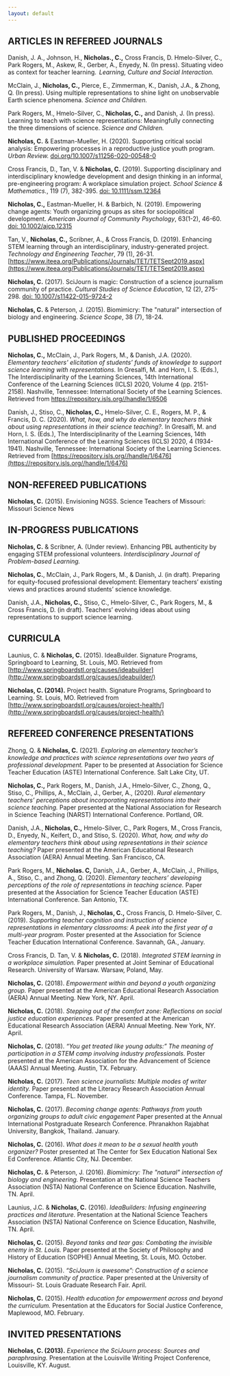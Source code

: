 ```yaml
---
layout: default
---
```


## ARTICLES IN REFEREED JOURNALS
Danish, J. A., Johnson, H., **Nicholas., C.,** Cross Francis, D. Hmelo-Silver, C., Park Rogers, M., Askew, R., Gerber, A., Enyedy, N. (In press). Situating video as context for teacher learning.  *Learning, Culture and Social Interaction.*

McClain, J., **Nicholas, C.,** Pierce, E., Zimmerman, K., Danish, J.A., & Zhong, Q. (In press). Using multiple representations to shine light on unobservable Earth science phenomena. *Science and Children.*

Park Rogers, M., Hmelo-Silver, C., **Nicholas, C.,** and Danish, J. (In press). Learning to teach with science representations: Meaningfully connecting the three dimensions of science. *Science and Children.*

**Nicholas, C.** & Eastman-Mueller, H. (2020). Supporting critical social analysis: Empowering 
	processes in a reproductive justice youth program. *Urban Review.* [doi.org/10.1007/s11256-020-00548-0](https://doi.org/10.1007/s11256-020-00548-0)

Cross Francis, D., Tan, V. & **Nicholas, C.** (2019). Supporting disciplinary and interdisciplinary knowledge development and design thinking in an informal, pre-engineering program: A workplace simulation project. *School Science & Mathematics.*, 119 (7), 382-395. [doi: 10.1111/ssm.12364](https://doi.org/10.1111/ssm.12364)

**Nicholas, C.,** Eastman-Mueller, H. & Barbich, N. (2019). Empowering change agents: Youth organizing groups as sites for sociopolitical development. *American Journal of Community Psychology*, 63(1-2), 46-60. [doi: 10.1002/ajcp.12315](https://doi.org/10.1002/ajcp.12315) 

Tan, V., **Nicholas, C.,**  Scribner, A., & Cross Francis, D. (2019). Enhancing STEM learning through an interdisciplinary, industry-generated project. *Technology and Engineering Teacher*, 79 (1), 26-31. [https://www.iteea.org/Publications/Journals/TET/TETSept2019.aspx](https://www.iteea.org/Publications/Journals/TET/TETSept2019.aspx)

**Nicholas, C.** (2017). SciJourn is magic: Construction of a science journalism community 
of practice. *Cultural Studies of Science Education*, 12 (2), 275-298. [doi: 10.1007/s11422-015-9724-2](https://www.springerprofessional.de/en/scijourn-is-magic-construction-of-a-science-journalism-community/7078818?searchResult=1.Celeste%20Nicholas&searchBackButton=true)

**Nicholas, C.** & Peterson, J. (2015). Biomimicry: The "natural" intersection of biology and 
	engineering. *Science Scope*, 38 (7), 18-24. 

## PUBLISHED PROCEEDINGS

**Nicholas, C.,** McClain, J., Park Rogers, M., & Danish, J.A. (2020). *Elementary teachers' elicitation of students’ funds of knowledge to support science learning with representations.*  In Gresalfi, M. and Horn, I. S. (Eds.), The Interdisciplinarity of the Learning Sciences, 14th International Conference of the Learning Sciences (ICLS) 2020, Volume 4 (pp. 2151-2158). Nashville, Tennessee: International Society of the Learning Sciences. Retrieved from https://repository.isls.org//handle/1/6506

Danish, J., Stiso, C., **Nicholas, C.,** Hmelo-Silver, C. E., Rogers, M. P., & Francis, D. C. (2020). *What, how, and why do elementary teachers think about using representations in their science teaching?.* In Gresalfi, M. and Horn, I. S. (Eds.), The Interdisciplinarity of the Learning Sciences, 14th International Conference of the Learning Sciences (ICLS) 2020, 4 (1934-1941). Nashville, Tennessee: International Society of the Learning Sciences. Retrieved from [https://repository.isls.org//handle/1/6476](https://repository.isls.org//handle/1/6476)

## NON-REFEREED PUBLICATIONS 

**Nicholas, C.** (2015). Envisioning NGSS.  Science Teachers of Missouri: Missouri Science News

## IN-PROGRESS PUBLICATIONS 

**Nicholas, C.** & Scribner, A. (Under review). Enhancing PBL authenticity by engaging STEM professional volunteers. *Interdisciplinary Journal of Problem-based Learning.* 

**Nicholas, C.**, McClain, J., Park Rogers, M., & Danish, J. (in draft). Preparing for equity-focused professional development: Elementary teachers’ existing views and practices around students’ science knowledge. 

Danish, J.A., **Nicholas, C.,** Stiso, C., Hmelo-Silver, C., Park Rogers, M., & Cross Francis, D. (in draft). Teachers’ evolving ideas about using representations to support science learning. 

## CURRICULA

Launius, C. & **Nicholas, C.** (2015). IdeaBuilder. Signature Programs, Springboard to Learning, St. 
Louis, MO. Retrieved from [http://www.springboardstl.org/causes/ideabuilder](http://www.springboardstl.org/causes/ideabuilder/)

**Nicholas, C. (2014).** Project health. Signature Programs, Springboard to Learning.  St. Louis, MO. Retrieved from [http://www.springboardstl.org/causes/project-health/](http://www.springboardstl.org/causes/project-health/)

## REFEREED CONFERENCE PRESENTATIONS 

Zhong, Q. & **Nicholas, C.** (2021). *Exploring an elementary teacher’s knowledge and practices with science representations over two years of professional development.* Paper to be presented at Association for Science Teacher Education (ASTE) International Conference. Salt Lake City, UT.  

**Nicholas, C.,** Park Rogers, M.,  Danish, J.A., Hmelo-Silver, C., Zhong, Q., Stiso, C., Phillips, A., McClain, J., Gerber, A., (2020). *Rural elementary teachers’ perceptions about incorporating representations into their science teaching.* Paper presented at the National Association for Research in Science Teaching (NARST) International Conference. Portland, OR.

Danish, J.A., **Nicholas, C.,** Hmelo-Silver, C., Park Rogers, M., Cross Francis, D., Enyedy, N., Keifert, D., and Stiso, S. (2020). *What, how, and why do elementary teachers think about using representations in their science teaching?* Paper presented at the American Educational Research Association (AERA) Annual Meeting. San Francisco, CA. 
 
Park Rogers, M., **Nicholas. C,** Danish, J.A., Gerber, A., McClain, J., Phillips, A., Stiso, C., and Zhong, Q. (2020). *Elementary teachers’ developing perceptions of the role of representations in teaching science.* Paper presented at the Association for Science Teacher Education (ASTE) International Conference. San Antonio, TX.  

Park Rogers, M., Danish, J., **Nicholas, C.,** Cross Francis, D. Hmelo-Silver, C. (2019). *Supporting teacher cognition and instruction of science representations in elementary classrooms: A peek into the first year of a multi-year program.* Poster presented at the Association for Science Teacher Education International Conference. Savannah, GA., January.
 
Cross Francis, D. Tan, V. & **Nicholas, C.** (2018). *Integrated STEM learning in a workplace simulation.*
Paper presented at Joint Seminar of Educational Research. University of Warsaw. Warsaw, Poland, May.

**Nicholas, C.** (2018). *Empowerment within and beyond a youth organizing group.* Paper presented at the American Educational Research Association (AERA) Annual Meeting. New York, NY.  April.  

**Nicholas, C.** (2018).  *Stepping out of the comfort zone: Reflections on social justice education experiences.* Paper presented at the American Educational Research Association (AERA) Annual Meeting. New York, NY. April.  

**Nicholas, C.** (2018). *“You get treated like young adults:” The meaning of participation in a 
STEM camp involving industry professionals.* Poster presented at the American Association for the Advancement of Science (AAAS) Annual Meeting. Austin, TX. February. 

**Nicholas, C.** (2017). *Teen science journalists: Multiple modes of writer identity.* Paper presented at 
the Literacy Research Association Annual Conference. Tampa, FL. November. 

**Nicholas, C.** (2017). *Becoming change agents: Pathways from youth organizing groups to adult civic engagement* Paper presented at the Annual International Postgraduate Research Conference. Phranakhon Rajabhat University, Bangkok, Thailand. January. 

**Nicholas, C.** (2016). *What does it mean to be a sexual health youth organizer?* Poster presented at The Center for Sex Education National Sex Ed Conference. Atlantic City, NJ. December. 

**Nicholas, C.** & Peterson, J. (2016). *Biomimicry: The "natural" intersection of biology and 
engineering.* Presentation at the National Science Teachers Association (NSTA) National Conference on Science Education. Nashville, TN. April. 

Launius, J.C. & **Nicholas, C.** (2016). *IdeaBuilders: Infusing engineering practices and literature.*
Presentation at the National Science Teachers Association (NSTA) National Conference on Science Education, Nashville, TN. April.

**Nicholas, C.** (2015). *Beyond tanks and tear gas: Combating the invisible enemy in St. Louis.* Paper 
presented at the Society of Philosophy and History of Education (SOPHE) Annual Meeting, St. Louis, MO. October.

**Nicholas, C.** (2015). *“SciJourn is awesome”: Construction of a science journalism community of practice.* Paper presented at the University of Missouri- St. Louis Graduate Research Fair. April. 

**Nicholas, C.** (2015). *Health education for empowerment across and beyond the curriculum.* Presentation at the Educators for Social Justice Conference, Maplewood, MO. February. 

## INVITED PRESENTATIONS 
**Nicholas, C. (2013).** *Experience the SciJourn process: Sources and paraphrasing.* Presentation at the Louisville Writing Project Conference, Louisville, KY. August. 
